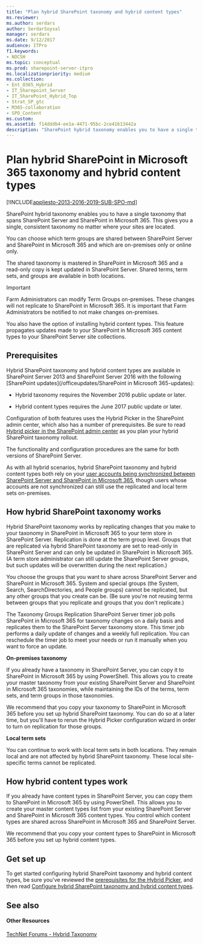 ```yaml
---
title: "Plan hybrid SharePoint taxonomy and hybrid content types"
ms.reviewer: 
ms.author: serdars
author: SerdarSoysal
manager: serdars
ms.date: 9/12/2017
audience: ITPro
f1.keywords:
- NOCSH
ms.topic: conceptual
ms.prod: sharepoint-server-itpro
ms.localizationpriority: medium
ms.collection:
- Ent_O365_Hybrid
- IT_Sharepoint_Server
- IT_SharePoint_Hybrid_Top
- Strat_SP_gtc
- M365-collaboration
- SPO_Content
ms.custom: 
ms.assetid: f14dddb4-ee1a-4471-95bc-2ce41613442a
description: "SharePoint hybrid taxonomy enables you to have a single taxonomy that spans SharePoint Server and SharePoint in Microsoft 365. This gives you a single, consistent taxonomy no matter where your sites are located."
---
```


# Plan hybrid SharePoint in Microsoft 365 taxonomy and hybrid content types

[!INCLUDE[appliesto-2013-2016-2019-SUB-SPO-md](../includes/appliesto-2013-2016-2019-SUB-SPO-md.md)]

SharePoint hybrid taxonomy enables you to have a single taxonomy that spans SharePoint Server and SharePoint in Microsoft 365. This gives you a single, consistent taxonomy no matter where your sites are located.
  
You can choose which term groups are shared between SharePoint Server and SharePoint in Microsoft 365 and which are on-premises only or online only.
  
The shared taxonomy is mastered in SharePoint in Microsoft 365 and a read-only copy is kept updated in SharePoint Server. Shared terms, term sets, and groups are available in both locations.

>[!IMPORTANT] 
> Farm Administrators can modify Term Groups on-premises. These changes will not replicate to SharePoint in Microsoft 365. It is important that Farm Administrators be notified to not make changes on-premises.
  
You also have the option of installing hybrid content types. This feature propagates updates made to your SharePoint in Microsoft 365 content types to your SharePoint Server site collections.
  
## Prerequisites

Hybrid SharePoint taxonomy and hybrid content types are available in SharePoint Server 2013 and SharePoint Server 2016 with the following [SharePoint updates](/officeupdates/SharePoint in Microsoft 365-updates):
  
- Hybrid taxonomy requires the November 2016 public update or later.
    
- Hybrid content types requires the June 2017 public update or later.
    
Configuration of both features uses the Hybrid Picker in the SharePoint admin center, which also has a number of prerequisites. Be sure to read [Hybrid picker in the SharePoint admin center](hybrid-picker-in-the-sharepoint-online-admin-center.md) as you plan your hybrid SharePoint taxonomy rollout. 
  
The functionality and configuration procedures are the same for both versions of SharePoint Server.
  
As with all hybrid scenarios, hybrid SharePoint taxonomy and hybrid content types both rely on your [user accounts being synchronized between SharePoint Server and SharePoint in Microsoft 365](/office365/enterprise/office-365-integration), though users whose accounts are not synchronized can still use the replicated and local term sets on-premises.
  
## How hybrid SharePoint taxonomy works

Hybrid SharePoint taxonomy works by replicating changes that you make to your taxonomy in SharePoint in Microsoft 365 to your term store in SharePoint Server. Replication is done at the term group level. Groups that are replicated via hybrid SharePoint taxonomy are set to read-only in SharePoint Server and can only be updated in SharePoint in Microsoft 365. (A term store administrator can still update the SharePoint Server groups, but such updates will be overwritten during the next replication.)
  
You choose the groups that you want to share across SharePoint Server and SharePoint in Microsoft 365. System and special groups (the System, Search, SearchDirectories, and People groups) cannot be replicated, but any other groups that you create can be. (Be sure you're not reusing terms between groups that you replicate and groups that you don't replicate.)
  
The Taxonomy Groups Replication SharePoint Server timer job polls SharePoint in Microsoft 365 for taxonomy changes on a daily basis and replicates them to the SharePoint Server taxonomy store. This timer job performs a daily update of changes and a weekly full replication. You can reschedule the timer job to meet your needs or run it manually when you want to force an update.
  
 **On-premises taxonomy**
  
If you already have a taxonomy in SharePoint Server, you can copy it to SharePoint in Microsoft 365 by using PowerShell. This allows you to create your master taxonomy from your existing SharePoint Server and SharePoint in Microsoft 365 taxonomies, while maintaining the IDs of the terms, term sets, and term groups in those taxonomies.
  
We recommend that you copy your taxonomy to SharePoint in Microsoft 365 before you set up hybrid SharePoint taxonomy. You can do so at a later time, but you'll have to rerun the Hybrid Picker configuration wizard in order to turn on replication for those groups.
  
 **Local term sets**
  
You can continue to work with local term sets in both locations. They remain local and are not affected by hybrid SharePoint taxonomy. These local site-specific terms cannot be replicated.
  
## How hybrid content types work

If you already have content types in SharePoint Server, you can copy them to SharePoint in Microsoft 365 by using PowerShell. This allows you to create your master content types list from your existing SharePoint Server and SharePoint in Microsoft 365 content types. You control which content types are shared across SharePoint in Microsoft 365 and SharePoint Server.
  
We recommend that you copy your content types to SharePoint in Microsoft 365 before you set up hybrid content types.
  
## Get set up

To get started configuring hybrid SharePoint taxonomy and hybrid content types, be sure you've reviewed the [prerequisites for the Hybrid Picker](hybrid-picker-in-the-sharepoint-online-admin-center.md), and then read [Configure hybrid SharePoint taxonomy and hybrid content types](configure-hybrid-sharepoint-taxonomy-and-hybrid-content-types.md).
  
## See also

#### Other Resources

[TechNet Forums - Hybrid Taxonomy](https://social.technet.microsoft.com/Forums/office/home?forum=hybridtaxonomy)

